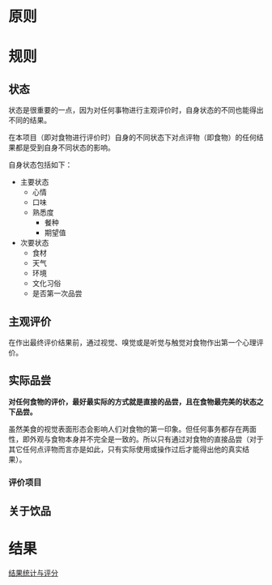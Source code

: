 <!-- 评价体系 -->

# 原则

# 规则

## 状态
状态是很重要的一点，因为对任何事物进行主观评价时，自身状态的不同也能得出不同的结果。

在本项目（即对食物进行评价时）自身的不同状态下对点评物（即食物）的任何结果都是受到自身不同状态的影响。

自身状态包括如下：
- 主要状态
	- 心情
	- 口味
	- 熟悉度
		- 餐种
		- 期望值
- 次要状态
	- 食材
	- 天气
	- 环境
	- 文化习俗
	- 是否第一次品尝

## 主观评价
在作出最终评价结果前，通过视觉、嗅觉或是听觉与触觉对食物作出第一个心理评价。

## 实际品尝
**对任何食物的评价，最好最实际的方式就是直接的品尝，且在食物最完美的状态之下品尝。**

虽然美食的视觉表面形态会影响人们对食物的第一印象。但任何事务都存在两面性，即外观与食物本身并不完全是一致的。所以只有通过对食物的直接品尝（对于其它任何点评物而言亦是如此，只有实际使用或操作过后才能得出他的真实结果）。

### 评价项目

## 关于饮品

# 结果
[结果统计与评分](Calculation.md)